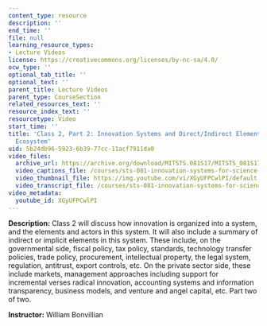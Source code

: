 ```yaml
---
content_type: resource
description: ''
end_time: ''
file: null
learning_resource_types:
- Lecture Videos
license: https://creativecommons.org/licenses/by-nc-sa/4.0/
ocw_type: ''
optional_tab_title: ''
optional_text: ''
parent_title: Lecture Videos
parent_type: CourseSection
related_resources_text: ''
resource_index_text: ''
resourcetype: Video
start_time: ''
title: 'Class 2, Part 2: Innovation Systems and Direct/Indirect Elements in the Innovation
  Ecosystem'
uid: 5b24db96-5923-6b39-77cc-11acf7911da0
video_files:
  archive_url: https://archive.org/download/MITSTS.081S17/MITSTS_081S17_Class02_2_300k.mp4
  video_captions_file: /courses/sts-081-innovation-systems-for-science-technology-energy-manufacturing-and-health-spring-2017/abaf2cc4a3a35903b75306e71a4b7ee5_XGyUFPCwlPI.vtt
  video_thumbnail_file: https://img.youtube.com/vi/XGyUFPCwlPI/default.jpg
  video_transcript_file: /courses/sts-081-innovation-systems-for-science-technology-energy-manufacturing-and-health-spring-2017/a46a4eb4073e69d9f7b45c0ff344b346_XGyUFPCwlPI.pdf
video_metadata:
  youtube_id: XGyUFPCwlPI
---
```


**Description:** Class 2 will discuss how innovation is organized into a system, and the elements and actors in this system. It will also include a summary of indirect or implicit elements in this system. These include, on the governmental side, fiscal policy, tax policy, standards, technology transfer policies, trade policy, procurement, intellectual property, the legal system, regulation, antitrust, export controls, etc. On the private sector side, these include markets, management approaches including support for incremental verses radical innovation, accounting systems and information transparency, business models, and venture and angel capital, etc. Part two of two.

**Instructor:** William Bonvillian

